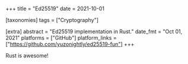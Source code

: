 +++
title = "Ed25519"
date = 2021-10-01

[taxonomies]
tags = ["Cryptography"]

[extra]
abstract = "Ed25519 implementation in Rust."
date_fmt = "Oct 01, 2021"
platforms = ["GitHub"]
platform_links = ["https://github.com/yuzonightly/ed25519-fun"]
+++

Rust is awesome!
